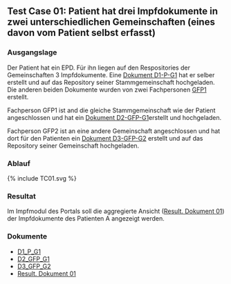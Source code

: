 ## Test Case 01: Patient hat drei Impfdokumente in zwei unterschiedlichen Gemeinschaften (eines davon vom Patient selbst erfasst)

### Ausgangslage
Der Patient hat ein EPD. Für ihn liegen auf den Respositories der Gemeinschaften 3 Impfdokumente.
Eine [Dokument D1-P-G1](Bundle-D1-P-G1.json) hat er selber erstellt und auf das Repository seiner Stammgemeinschaft hochgeladen.
Die anderen beiden Dokumente wurden von zwei Fachpersonen [GFP1](TC_GFP1_G1.json) erstellt.

Fachperson GFP1 ist and die gleiche Stammgemeinschaft wie der Patient angeschlossen und hat ein [Dokument D2-GFP-G1](Bundle-D2-GFP-G1.json)erstellt und hochgeladen.

Fachperson GFP2 ist an eine andere Gemeinschaft angeschlossen und hat dort für den Patienten ein [Dokument D3-GFP-G2](Bundle-D3-GFP-G2.json) erstellt und auf das Repository seiner Gemeinschaft hochgeladen.


### Ablauf
<div>{% include TC01.svg %}</div>

### Resultat
Im Impfmodul des Portals soll die aggregierte Ansicht ([Result. Dokument 01](Bundle-RD02.json)) der Impfdokumente des Patienten A angezeigt werden. 


### Dokumente
* [D1_P_G1](Bundle-D1-P-G1.json)
* [D2_GFP_G1](Bundle-D2-GFP-G1.json)
* [D3_GFP_G2](Bundle-D3-GFP-G2.json)
* [Result. Dokument 01](Bundle-RD01.json)
